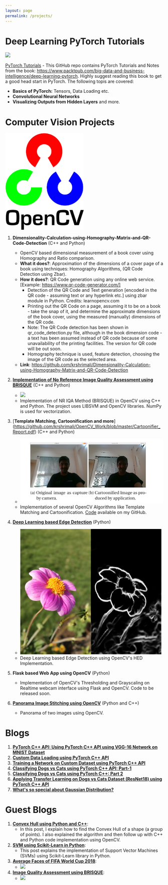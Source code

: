```yaml
---
layout: page
permalink: /projects/
---
```


Deep Learning PyTorch Tutorials
====================

<img src="https://raw.githubusercontent.com/krshrimali/krshrimali.github.io/master/assets/pytorch.jpg" width="250">

[PyTorch Tutorials](https://github.com/krshrimali/Deep-Learning-Libraries/tree/master/PyTorch/Chapters) - This GitHub repo contains PyTorch Tutorials and Notes from the book: https://www.packtpub.com/big-data-and-business-intelligence/deep-learning-pytorch. Highly suggest reading this book to get a good head start in PyTorch. The following topis are covered:

- **Basics of PyTorch:** Tensors, Data Loading etc.
- **Convolutional Neural Networks**
- **Visualizing Outputs from Hidden Layers**
and more.

Computer Vision Projects
===================

<img src="/assets/opencv.png" width="250">

1. **Dimensionality-Calculation-using-Homography-Matrix-and-QR-Code-Detection** (C++ and Python)
    - OpenCV based dimensional measurement of a book cover using Homography and Ratio comparison.
    - **What it does?**: Approximation of the dimensions of a cover page of a book using techniques: Homography Algorithms, (QR Code Detection using Zbar). 
    - **How it does?**: QR Code generation using any online web service. [Example: https://www.qr-code-generator.com/]
       * Detection of the QR Code and Text generation [encoded in the QR code - assuming text or any hyperlink etc.] using zbar module in Python. Credits: learnopencv.com
       * Printing out the QR Code on a page, assuming it to be on a book - take the snap of it, and determine the approximate dimensions of the book cover, using the measured (manually) dimensions of the QR code.
       * Note: The QR Code detection has been shown in qr_code_detection.py file, although in the book dimension code - a text has been assumed instead of QR code because of some unavailability of the printing facilities. The version for QR code will be out soon.
       * Homography technique is used, feature detection, choosing the image of the QR code as the selected area.
    - **Link**: https://github.com/krshrimali/Dimensionality-Calculation-using-Homography-Matrix-and-QR-Code-Detection
2. [**Implementation of No Reference Image Quality Assessment using BRISQUE**](https://github.com/krshrimali/No-Reference-Image-Quality-Assessment-using-BRISQUE-Model) (C++ and Python)

    - <img src="https://raw.githubusercontent.com/krshrimali/No-Reference-Image-Quality-Assessment-using-BRISQUE-Model/master/Images/Table_Comparison_BRISQUE.png"/>
    - Implementation of NR IQA Method (BRISQUE) in OpenCV using C++ and Python. The project uses LIBSVM and OpenCV libraries. NumPy is used for vectorization.
3. [**Template Matching, Cartoonification and more**]                   (https://github.com/krshrimali/OpenCV_Work/blob/master/Cartoonifier_Report.pdf) (C++ and Python)

    - <img src="/assets/blog/cartoonified.PNG"/>
    - Implementation of several OpenCV Algorithms like Template Matching and Cartoonification. [Code](https://github.com/krshrimali/OpenCV_Work) available on my GitHub.
4. [**Deep Learning based Edge Detection**](https://github.com/krshrimali/Deep-Learning-based-Edge-Detection) (Python)

    - <img src="https://raw.githubusercontent.com/krshrimali/Deep-Learning-based-Edge-Detection/master/testdata/comparison/output_flowers.png" height="400"/>
    - Deep Learning based Edge Detection using OpenCV's HED Implementation.
5. **Flask based Web App using OpenCV** (Python)

    - Implementation of OpenCV's Thresholding and Grayscaling on Realtime webcam interface using Flask and OpenCV. Code to be released soon.
6. [**Panorama Image Stitching using OpenCV**](https://github.com/krshrimali/Panorama-Image-Stitching-using-OpenCV) (Python and C++)

    - Panorama of two images using OpenCV.

Blogs
====================
1. [**PyTorch C++ API: Using PyTorch C++ API using VGG-16 Network on MNIST Dataset**](https://krshrimali.github.io/PyTorch-C++-API/)
2. [**Custom Data Loading using PyTorch C++ API**](https://krshrimali.github.io/Custom-Data-Loading-Using-PyTorch-CPP-API/)
3. [**Training a Network on Custom Dataset using PyTorch C++ API**](https://krshrimali.github.io/Training-Network-Using-Custom-Dataset-PyTorch-CPP/)
4. [**Classifying Dogs vs Cats using PyTorch C++ API: Part-1**](https://krshrimali.github.io/Blog-Dogs-VS-Cats/)
5. [**Classifying Dogs vs Cats using PyTorch C++: Part 2**](https://krshrimali.github.io/Classifying-Dogs-Cats-PyTorch-CPP-Part-2/)
6. [**Applying Transfer Learning on Dogs vs Cats Dataset (ResNet18) using PyTorch C++ API**](https://krshrimali.github.io/Applying-Transfer-Learning-Dogs-Cats/)
7. [**What's so special about Gaussian Distribution?**](https://krshrimali.github.io/Understanding-Gaussian-Distribution/)

Guest Blogs
====================
1. [**Convex Hull using Python and C++**](https://www.learnopencv.com/convex-hull-using-opencv-in-python-and-c/):
    - In this post, I explain how to find the Convex Hull of a shape (a group of points). I also explained the algorithm and then follow up with C++ and Python code implementation using OpenCV.
2. [**SVM using Scikit-Learn in Python**](https://www.learnopencv.com/svm-using-scikit-learn-in-python/):
    - This post explains the implementation of Support Vector Machines (SVMs) using Scikit-Learn library in Python.
3. [**Average Faces of FIFA World Cup 2018**](https://www.learnopencv.com/average-faces-of-fifa-world-cup-2018/):
    - <img src="https://www.learnopencv.com/wp-content/uploads/2018/06/fifa-players-with-country-names.png"/>
4. [**Image Quality Assessment using BRISQUE**](https://www.learnopencv.com/image-quality-assessment-brisque/):
    - <img src="https://www.learnopencv.com/wp-content/uploads/2018/06/workflow-brisque-iqa.png"/>
